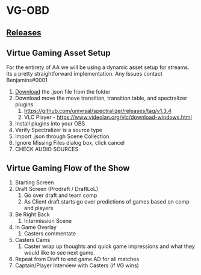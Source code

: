 # VG-OBD

## [Releases](https://github.com/DaBenjamins/VG-OBD/releases/tag/latest)

## Virtue Gaming Asset Setup

For the entirety of AA we will be using a dynamic asset setup for streams. Its a pretty straightforward implementation.
Any Issues contact Benjamins#0001

1. [Download](https://github.com/DaBenjamins/VG-OBD/releases/tag/latest) the .json file from the folder
2. Download move the move transition, transition table, and spectralizer plugins
	1. https://github.com/univrsal/spectralizer/releases/tag/v1.3.4
	2. VLC Player - https://www.videolan.org/vlc/download-windows.html
3. Install plugins into your OBS
4. Verify Spectralizer is a source type
5. Import .json through Scene Collection
6. Ignore Missing Files dialog box, click cancel
7. CHECK AUDIO SOURCES


## Virtue Gaming Flow of the Show

1. Starting Screen
2. Draft Screen (Prodraft / DraftLoL) 
	1. Go over draft and team comp
	2. As Client draft starts go over predictions of games based on comp and players
3. Be Right Back
	1. Intermission Scene
4. In Game Overlay
	1. Casters commentate 
5. Casters Cams
	1. Caster wrap up thoughts and quick game impressions and what they would like to see next game.
8. Repeat from Draft to end game AD for all matches
9. Captain/Player Interview with Casters (if VG wins)